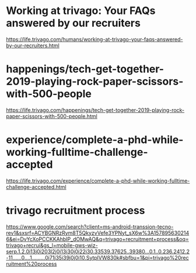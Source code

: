 # Working at trivago: Your FAQs answered by our recruiters

https://life.trivago.com/humans/working-at-trivago-your-faqs-answered-by-our-recruiters.html

# happenings/tech-get-together-2019-playing-rock-paper-scissors-with-500-people

https://life.trivago.com/happenings/tech-get-together-2019-playing-rock-paper-scissors-with-500-people.html

# experience/complete-a-phd-while-working-fulltime-challenge-accepted

https://life.trivago.com/experience/complete-a-phd-while-working-fulltime-challenge-accepted.html

# trivago recruitment process

https://www.google.com/search?client=ms-android-transsion-tecno-rev1&sxsrf=ACYBGNRzRym8T5QkyzvVefe3YPNyt_sX6w%3A1578956302146&ei=DvYcXoPCCKKAhbIP_dOMwAQ&q=trivago+recruitment+process&oq=trivago+recrui&gs_l=mobile-gws-wiz-serp.1.2.0i13j0i203l2j0i13i30j0i22i30.33539.37625..39380...0.1..0.236.2412.2-11......0....1.........0i71j35i39j0j0i10.SytplVW830k#sbfbu=1&pi=trivago%20recruitment%20process


